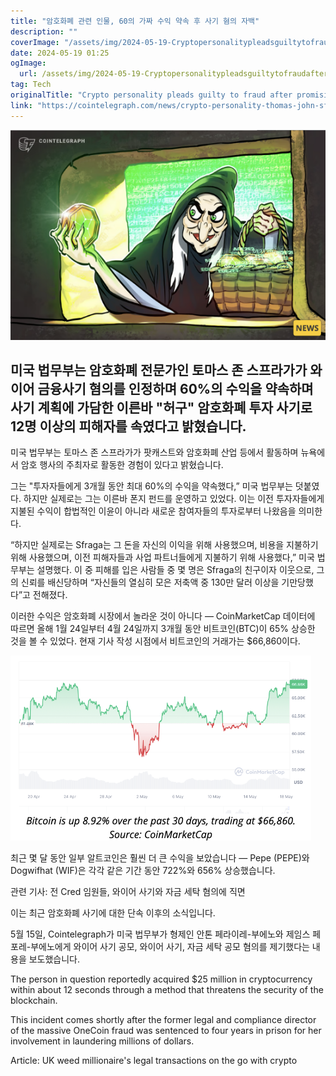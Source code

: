 ```yaml
---
title: "암호화폐 관련 인물, 60의 가짜 수익 약속 후 사기 혐의 자백"
description: ""
coverImage: "/assets/img/2024-05-19-Cryptopersonalitypleadsguiltytofraudafterpromising60fictitiousreturns_thumbnail.png"
date: 2024-05-19 01:25
ogImage: 
  url: /assets/img/2024-05-19-Cryptopersonalitypleadsguiltytofraudafterpromising60fictitiousreturns_thumbnail.png
tag: Tech
originalTitle: "Crypto personality pleads guilty to fraud after promising 60% ‘fictitious’ returns"
link: "https://cointelegraph.com/news/crypto-personality-thomas-john-sfraga-wire-fraud-department-justice"
---
```



![Cryptopersonalitypleadsguiltytofraudafterpromising60fictitiousreturns_thumbnail](/assets/img/2024-05-19-Cryptopersonalitypleadsguiltytofraudafterpromising60fictitiousreturns_thumbnail.png)

## 미국 법무부는 암호화폐 전문가인 토마스 존 스프라가가 와이어 금융사기 혐의를 인정하며 60%의 수익을 약속하며 사기 계획에 가담한 이른바 "허구" 암호화폐 투자 사기로 12명 이상의 피해자를 속였다고 밝혔습니다.

미국 법무부는 토마스 존 스프라가가 팟캐스트와 암호화폐 산업 등에서 활동하며 뉴욕에서 암호 행사의 주최자로 활동한 경험이 있다고 밝혔습니다.

<div class="content-ad"></div>

그는 "투자자들에게 3개월 동안 최대 60%의 수익을 약속했다,” 미국 법무부는 덧붙였다. 하지만 실제로는 그는 이른바 폰지 펀드를 운영하고 있었다. 이는 이전 투자자들에게 지불된 수익이 합법적인 이윤이 아니라 새로운 참여자들의 투자로부터 나왔음을 의미한다.

“하지만 실제로는 Sfraga는 그 돈을 자신의 이익을 위해 사용했으며, 비용을 지불하기 위해 사용했으며, 이전 피해자들과 사업 파트너들에게 지불하기 위해 사용했다,” 미국 법무부는 설명했다. 이 중 피해를 입은 사람들 중 몇 명은 Sfraga의 친구이자 이웃으로, 그의 신뢰를 배신당하며 “자신들의 열심히 모은 저축액 중 130만 달러 이상을 기만당했다”고 전해졌다.

이러한 수익은 암호화폐 시장에서 놀라운 것이 아니다 — CoinMarketCap 데이터에 따르면 올해 1월 24일부터 4월 24일까지 3개월 동안 비트코인(BTC)이 65% 상승한 것을 볼 수 있었다. 현재 기사 작성 시점에서 비트코인의 거래가는 $66,860이다.

![Crypto image](/assets/img/2024-05-19-Cryptopersonalitypleadsguiltytofraudafterpromising60fictitiousreturns_0.png)

<div class="content-ad"></div>

최근 몇 달 동안 일부 알트코인은 훨씬 더 큰 수익을 보았습니다 — Pepe (PEPE)와 Dogwifhat (WIF)은 각각 같은 기간 동안 722%와 656% 상승했습니다.

관련 기사: 전 Cred 임원들, 와이어 사기와 자금 세탁 혐의에 직면

이는 최근 암호화폐 사기에 대한 단속 이후의 소식입니다.

5월 15일, Cointelegraph가 미국 법무부가 형제인 안톤 페라이레-부에노와 제임스 페포레-부에노에게 와이어 사기 공모, 와이어 사기, 자금 세탁 공모 혐의를 제기했다는 내용을 보도했습니다.

<div class="content-ad"></div>

The person in question reportedly acquired $25 million in cryptocurrency within about 12 seconds through a method that threatens the security of the blockchain.

This incident comes shortly after the former legal and compliance director of the massive OneCoin fraud was sentenced to four years in prison for her involvement in laundering millions of dollars.

Article: UK weed millionaire's legal transactions on the go with crypto